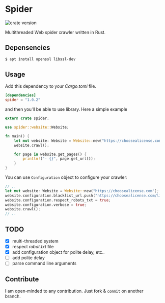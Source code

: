 # Spider

![crate version](https://img.shields.io/crates/v/spider.svg)

Multithreaded Web spider crawler written in Rust.

## Depensencies

~~~bash
$ apt install openssl libssl-dev
~~~

## Usage

Add this dependency to your _Cargo.toml_ file.

~~~toml
[dependencies]
spider = "1.0.2"
~~~

and then you'll be able to use library. Here a simple example

~~~rust
extern crate spider;

use spider::website::Website;

fn main() {
    let mut website: Website = Website::new("https://choosealicense.com");
    website.crawl();

    for page in website.get_pages() {
        println!("- {}", page.get_url());
    }
}
~~~

You can use `Configuration` object to configure your crawler:

~~~rust
// ..
let mut website: Website = Website::new("https://choosealicense.com");
website.configuration.blacklist_url.push("https://choosealicense.com/licenses/".to_string());
website.configuration.respect_robots_txt = true;
website.configuration.verbose = true;
website.crawl();
// ..
~~~

## TODO

- [x] multi-threaded system
- [x] respect _robot.txt_ file
- [x] add configuration object for polite delay, etc..
- [ ] add polite delay
- [ ] parse command line arguments

## Contribute

I am open-minded to any contribution. Just fork & `commit` on another branch.


